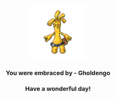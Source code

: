 <p align="center">
    <img src="https://raw.githubusercontent.com/PokeAPI/sprites/master/sprites/pokemon/1000.png" width="150" height="150">
</p>
<h3 align="center">You were embraced by - <b>Gholdengo</b></h3>
<h3 align="center">Have a wonderful day!</h3>
